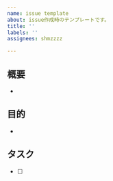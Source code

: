 ```yaml
---
name: issue template
about: issue作成時のテンプレートです。
title: ''
labels: ''
assignees: shmzzzz

---
```


## 概要
<!-- 対応issueの概要を記載してください -->
<!-- 例: ログイン機能を作成 -->
- 

## 目的
<!-- 対応issueの目的を記載してください -->
<!-- 例: アプリにアカウントでログインできるようにするため -->
- 

## タスク
<!-- 対応issueで実施したタスクを記載してください -->
- [ ]
